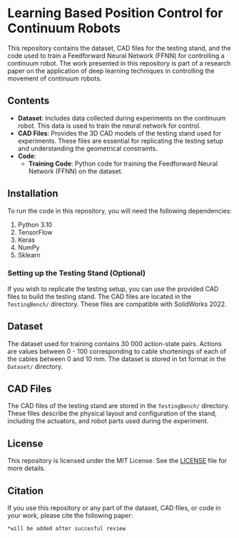 # Learning Based Position Control for Continuum Robots


This repository contains the dataset, CAD files for the testing stand, and the code used to train a Feedforward Neural Network (FFNN) for controlling a continuum robot. The work presented in this repository is part of a research paper on the application of deep learning techniques in controlling the movement of continuum robots.

## Contents

- **Dataset**: Includes data collected during experiments on the continuum robot. This data is used to train the neural network for control.
- **CAD Files**: Provides the 3D CAD models of the testing stand used for experiments. These files are essential for replicating the testing setup and understanding the geometrical constraints.
- **Code**:
  - **Training Code**: Python code for training the Feedforward Neural Network (FFNN) on the dataset.


## Installation

To run the code in this repository, you will need the following dependencies:

1. Python 3.10
2. TensorFlow
3. Keras
4. NumPy
5. Sklearn

### Setting up the Testing Stand (Optional)

If you wish to replicate the testing setup, you can use the provided CAD files to build the testing stand. The CAD files are located in the `TestingBench/` directory. These files are compatible with SolidWorks 2022.

## Dataset

The dataset used for training contains 30 000 action-state pairs. Actions are values between 0 - 100 corresponding to cable shortenings of each of the cables between 0 and 10 mm.  The dataset is stored in txt format in the `Dataset/` directory.

## CAD Files

The CAD files of the testing stand are stored in the `TestingBench/` directory. These files describe the physical layout and configuration of the stand, including the actuators, and robot parts used during the experiment.


## License

This repository is licensed under the MIT License. See the [LICENSE](LICENSE) file for more details.

## Citation

If you use this repository or any part of the dataset, CAD files, or code in your work, please cite the following paper:

```
*will be added after succesful review
```
